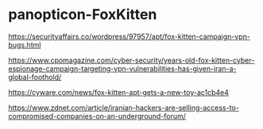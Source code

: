 # panopticon-FoxKitten

https://securityaffairs.co/wordpress/97957/apt/fox-kitten-campaign-vpn-bugs.html

https://www.cpomagazine.com/cyber-security/years-old-fox-kitten-cyber-espionage-campaign-targeting-vpn-vulnerabilities-has-given-iran-a-global-foothold/

https://cyware.com/news/fox-kitten-apt-gets-a-new-toy-ac1cb4e4

https://www.zdnet.com/article/iranian-hackers-are-selling-access-to-compromised-companies-on-an-underground-forum/
